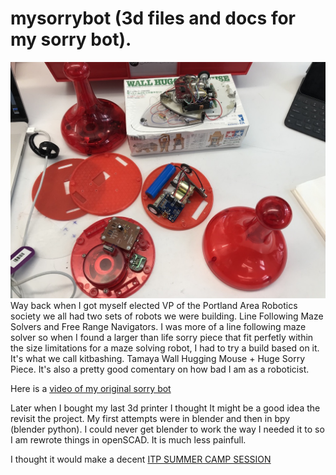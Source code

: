 # mysorrybot (3d files and docs for my sorry bot).
![kitbash](docs/kitbash.jpeg)
Way back when I got myself elected VP of the Portland Area Robotics society we all had two sets of robots we were building. Line Following Maze Solvers and Free Range Navigators. I was more of a line following maze solver so when I found a larger than life sorry piece that fit perfetly within the size limitations for a maze solving robot, I had to try a build based on it. It's what we call kitbashing. Tamaya Wall Hugging Mouse + Huge Sorry Piece. It's also a pretty good comentary on how bad I am as a roboticist.

Here is a [video of my original sorry bot](docs/sorrybot.mov)

Later when I bought my last 3d printer I thought It might be a good idea the revisit the project. My first attempts were in blender and then in bpy (blender python). I could never get blender to work the way I needed it to so I am rewrote things in openSCAD. It is much less painfull.

I thought it would make a decent [ITP SUMMER CAMP SESSION](docs/ITPClassNotes.md)